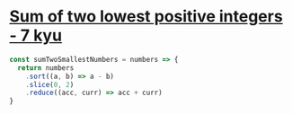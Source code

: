# [Sum of two lowest positive integers - 7 kyu](https://www.codewars.com/kata/558fc85d8fd1938afb000014)

```javascript
const sumTwoSmallestNumbers = numbers => {
  return numbers
    .sort((a, b) => a - b)
    .slice(0, 2)
    .reduce((acc, curr) => acc + curr)
}
```
